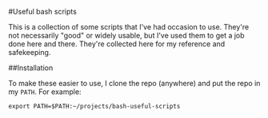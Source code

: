 #Useful bash scripts

This is a collection of some scripts that I've had occasion to use. They're not necessarily "good" or widely usable, but I've used them to get a job done here and there. They're collected here for my reference and safekeeping.

##Installation

To make these easier to use, I clone the repo (anywhere) and put the repo in my `PATH`. For example:

```
export PATH=$PATH:~/projects/bash-useful-scripts
```
